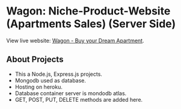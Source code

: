 # Wagon: Niche-Product-Website (Apartments Sales) (Server Side)

View live website: [Wagon - Buy your Dream Apartment](https://niche-product-website-7cf20.web.app/).

## About Projects
- This a Node.js, Express.js projects.
- Mongodb used as database.
- Hosting on heroku.
- Database container server is mondodb atlas.
- GET, POST, PUT, DELETE methods are added here.
